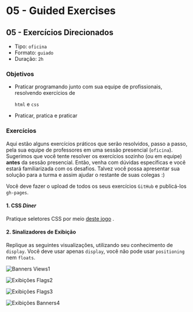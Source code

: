 # 05 - Guided Exercises

## 05 - Exercícios Direcionados

* Tipo: `oficina`
* Formato: `guiado`
* Duração: `2h`

### Objetivos

* Praticar programando junto com sua equipe de profissionais, resolvendo exercícios de

  `html` e `css`

* Praticar, pratica e praticar

### Exercícios

Aqui estão alguns exercícios práticos que serão resolvidos, passo a passo, pela sua equipe de professores em uma sessão presencial \(`oficina`\). Sugerimos que você tente resolver os exercícios sozinho \(ou em equipe\) **antes** da sessão presencial. Então, venha com dúvidas específicas e você estará familiarizada com os desafios. Talvez você possa apresentar sua solução para a turma e assim ajudar o restante de suas colegas :\)

Você deve fazer o upload de todos os seus exercícios `GitHub` e publicá-los `gh-pages`.

#### 1. CSS _Diner_

Pratique seletores CSS por meio [deste jogo](https://laboratoria.github.io/css-diner) .

#### 2. Sinalizadores de Exibição

Replique as seguintes visualizações, utilizando seu conhecimento de `display`. Você deve usar apenas `display`, você não pode usar `positioning` nem `floats`.

![Banners Views1](https://camo.githubusercontent.com/8376b0c8a6116cf7bdfa249fa01a6c05e6e9f452/68747470733a2f2f666f746f732e73756265666f746f732e636f6d2f38313537663538643364326463666366363839656335363535343039373236366f2e706e67)

![Exibi&#xE7;&#xF5;es Flags2](https://camo.githubusercontent.com/5b088eaf57be407da6577cf46f3036ab4a43407f/68747470733a2f2f666f746f732e73756265666f746f732e636f6d2f33303461643934666663366237366437333636383934653164393634363936316f2e706e67)

![Exibi&#xE7;&#xF5;es Flags3](https://camo.githubusercontent.com/66160bfd6ed53e603d062a34bc52e2578733a3b3/68747470733a2f2f666f746f732e73756265666f746f732e636f6d2f65613262613039353030323866323663323839653761653535663234333864326f2e706e67)

![Exibi&#xE7;&#xF5;es Banners4](https://camo.githubusercontent.com/6539ea5a5bf83fe00d7f4f0cef788460e1920434/68747470733a2f2f666f746f732e73756265666f746f732e636f6d2f63653430633739306130646466323366663336613037356266393164353963366f2e706e67)

